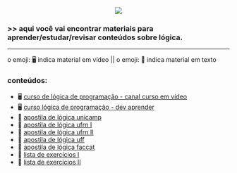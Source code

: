 <p align="center">
  <img src=https://media.giphy.com/media/Jxaiv63eOK9Q5e1ez1/giphy.gif>
</p>


### >> aqui você vai encontrar materiais para aprender/estudar/revisar conteúdos sobre lógica.
___
o emoji: 🖥️ indica material em vídeo || o emoji: 📔 indica material em texto

### conteúdos:
- 🖥️ [curso de lógica de programação - canal curso em vídeo](https://www.youtube.com/playlist?list=PLHz_AreHm4dmSj0MHol_aoNYCSGFqvfXV)
- 🖥️ [curso lógica de programação - dev aprender](https://www.youtube.com/watch?v=iF2MdbrTiBM&t=1325s)
- 📔 [apostila de lógica unicamp](https://drive.google.com/file/d/1XMhoE3n5TRRh_FSywOT3ubWa-nQZwuvW/view?usp=sharing)
- 📔 [apostila de lógica ufrn I](https://drive.google.com/file/d/1Ytq2QkE8y2vfvX1wy8nwmKMZLQtoC2cW/view?usp=sharing)
- 📔 [apostila de lógica ufrn II](https://drive.google.com/file/d/1_iKBsxuuYgEdKVqeCD3RNJSKs20uuoha/view?usp=sharing)
- 📔 [apostila de lógica uff](https://drive.google.com/file/d/1A9Spcox_9FgtA0XRorJobXFUzygQwkTB/view?usp=sharing)
- 📔 [apostila de lógica faccat](https://drive.google.com/drive/u/1/folders/1nVOX12V6bU8tles895AOsZ1NIkgJL6ev)
- 📔 [lista de exercícios I](https://drive.google.com/drive/u/1/folders/1nVOX12V6bU8tles895AOsZ1NIkgJL6ev)
- 📔 [lista de exercícios II](https://drive.google.com/drive/u/1/folders/1nVOX12V6bU8tles895AOsZ1NIkgJL6ev)
